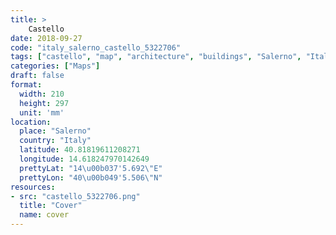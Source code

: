 ```yaml
---
title: > 
    Castello
date: 2018-09-27
code: "italy_salerno_castello_5322706"
tags: ["castello", "map", "architecture", "buildings", "Salerno", "Italy"]
categories: ["Maps"]
draft: false
format:
  width: 210
  height: 297
  unit: 'mm'
location:
  place: "Salerno"
  country: "Italy"
  latitude: 40.81819611208271
  longitude: 14.618247970142649
  prettyLat: "14\u00b037'5.692\"E"
  prettyLon: "40\u00b049'5.506\"N"
resources:
- src: "castello_5322706.png"
  title: "Cover"
  name: cover
---
```

